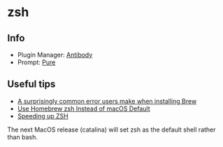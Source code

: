 # zsh


## Info
- Plugin Manager: [Antibody](http://getantibody.github.io/)
- Prompt: [Pure](https://github.com/sindresorhus/pure)


## Useful tips
- [A surprisingly common error users make when installing Brew](https://github.com/withfig/fig/discussions/300)
- [Use Homebrew zsh Instead of macOS Default](https://rick.cogley.info/post/use-homebrew-zsh-instead-of-the-osx-default/)
- [Speeding up ZSH](https://carlosbecker.com/posts/speeding-up-zsh/)

The next MacOS release (catalina) will set zsh as the default shell rather than bash.
